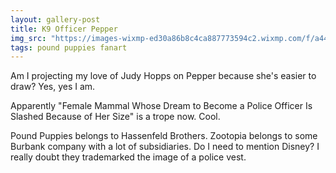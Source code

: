 ```yaml
---
layout: gallery-post
title: K9 Officer Pepper
img_src: "https://images-wixmp-ed30a86b8c4ca887773594c2.wixmp.com/f/a4444378-5d7b-4e47-824a-f7ec767af29d/da45xa4-94d00467-e516-4c2f-a794-93b8d3c4be11.png/v1/fill/w_756,h_1057,strp/k9_officer_pepper_by_parapups_da45xa4-pre.png?token=eyJ0eXAiOiJKV1QiLCJhbGciOiJIUzI1NiJ9.eyJzdWIiOiJ1cm46YXBwOjdlMGQxODg5ODIyNjQzNzNhNWYwZDQxNWVhMGQyNmUwIiwiaXNzIjoidXJuOmFwcDo3ZTBkMTg4OTgyMjY0MzczYTVmMGQ0MTVlYTBkMjZlMCIsIm9iaiI6W1t7ImhlaWdodCI6Ijw9MTM5MiIsInBhdGgiOiJcL2ZcL2E0NDQ0Mzc4LTVkN2ItNGU0Ny04MjRhLWY3ZWM3NjdhZjI5ZFwvZGE0NXhhNC05NGQwMDQ2Ny1lNTE2LTRjMmYtYTc5NC05M2I4ZDNjNGJlMTEucG5nIiwid2lkdGgiOiI8PTk5NiJ9XV0sImF1ZCI6WyJ1cm46c2VydmljZTppbWFnZS5vcGVyYXRpb25zIl19.WY7GvQqBBfbhw8Nm32_tzmXqWggSG4dIqnDN_4jnGtQ"
tags: pound puppies fanart
---
```

Am I projecting my love of Judy Hopps on Pepper because she's easier to draw? Yes, yes I am.

Apparently "Female Mammal Whose Dream to Become a Police Officer Is Slashed Because of Her Size" is a trope now. Cool.

Pound Puppies belongs to Hassenfeld Brothers. Zootopia belongs to some Burbank company with a lot of subsidiaries. Do I need to mention Disney? I really doubt they trademarked the image of a police vest.
